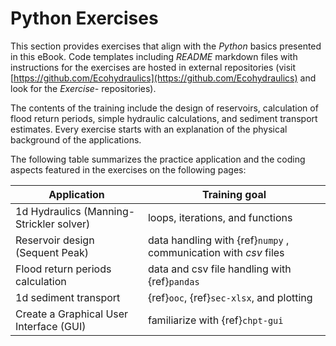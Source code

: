 # Python Exercises

This section provides exercises that align with the *Python* basics presented in this eBook. Code templates including *README* markdown files with instructions for the exercises are hosted in external repositories (visit [https://github.com/Ecohydraulics](https://github.com/Ecohydraulics) and look for the *Exercise-* repositories).

The contents of the training include the design of reservoirs, calculation of flood return periods, simple hydraulic calculations, and sediment transport estimates. Every exercise starts with an explanation of the physical background of the applications.

The following table summarizes the practice application and the coding aspects featured in the exercises on the following pages:

| Application                               | Training goal                 |
|-------------------------------------------|-------------------------------|
| 1d Hydraulics (Manning-Strickler solver)  | loops, iterations, and functions |
| Reservoir design (Sequent Peak)           | data handling with {ref}`numpy` , communication with *csv* files            |
| Flood return periods calculation          | data and csv file handling with {ref}`pandas`                              |
| 1d sediment transport | {ref}`ooc`, {ref}`sec-xlsx`, and plotting |
| Create a Graphical User Interface (GUI)   | familiarize with {ref}`chpt-gui`   |
